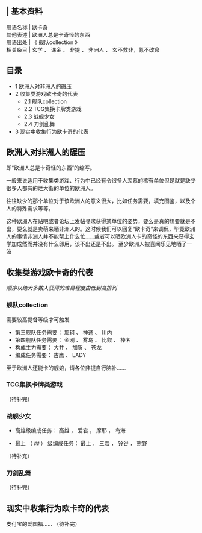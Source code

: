 |  **基本资料**  
---  
用语名称  |  欧卡奇   
其他表述  |  欧洲人总是卡奇怪的东西   
用语出处  |  《  舰队collection  》   
相关条目  |  玄学  、  课金  、  非提  、  非洲人  、  玄不救非，氪不改命   
  
##  目录

  * 1  欧洲人对非洲人的碾压 
  * 2  收集类游戏欧卡奇的代表 
    * 2.1  舰队collection 
    * 2.2  TCG集换卡牌类游戏 
    * 2.3  战舰少女 
    * 2.4  刀剑乱舞 
  * 3  现实中收集行为欧卡奇的代表 

##  欧洲人对非洲人的碾压

即“欧洲人总是卡奇怪的东西”的缩写。

一般来说适用于收集类游戏、行为中已经有令很多人羡慕的稀有单位但是就是缺少很多人都有的烂大街的单位的欧洲人。

往往缺少的那个单位对于该欧洲人的意义很大，比如任务需要，填充图鉴，以及个人的特殊需求等等。

这种欧洲人在贴吧或者论坛上发帖寻求获得某单位的姿势，要么是真的想要就是不出，要么就是卖萌来晒非洲人的。这时候我们可以回复“欧卡奇”来调侃，毕竟欧洲人的事情非洲人并不能帮上什么忙……或者可以晒欧洲人卡的奇怪的东西来获得玄学加成然而并没有什么卵用，该不出还是不出。
至少欧洲人被喜闻乐见地晒了一波

##  收集类游戏欧卡奇的代表

_顺序以绝大多数人获得的难易程度由低到高排列_

###  舰队collection

~~需要较高提督等级才可触发~~

  * 第三舰队任务需要：  那珂  、  神通  、  川内 
  * 第四舰队任务需要：  金刚  、  雾岛  、  比叡  、  榛名 
  * 构成主力需要：  大井  、  加贺  、  苍龙 
  * 编成任务需要：  古鹰  、  LADY 

至于欧洲人还能卡的舰娘，请各位非提自行脑补……

###  TCG集换卡牌类游戏

（待补完）

###  战舰少女

  * 高雄级编成任务：  高雄  ，  爱宕  ，  摩耶  ，  鸟海 

  * 最上  （  ♯♯  ）  级编成任务：  最上  ，  三隈  ，  铃谷  ，  熊野 

（待补充）

###  刀剑乱舞

（待补完）

##  现实中收集行为欧卡奇的代表

支付宝的爱国福…… （待补完）

